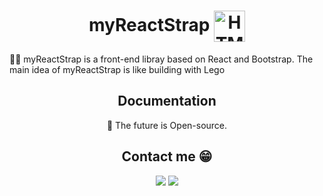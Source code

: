 <div align="center">
   <h1> myReactStrap
   <img align="center" alt="HTML" height="50" width="50" src="https://user-images.githubusercontent.com/93163447/156430011-bbbd5ae3-1486-4a86-9ffe-0b93cb6175a9.png">
</div>

<p> 👨‍🎨 myReactStrap is a front-end libray based on React and Bootstrap. The main idea of myReactStrap is like building with Lego</p>
 
 
 

 
<h2 align="center"> Documentation </h2> 
<p align="center"> 🚀 The future is Open-source.</p>
 
<h2 align = "center">Contact me 😁</h2>
<div align="center"> 
 	<a href="https://twitter.com/DevConstantino"><img src="https://img.shields.io/badge/Twitter-1DA1F2?style=for-the-badge&logo=twitter&logoColor=white"></a>
   <a href ="mailto:dev.constantino@gmail.com"><img src="https://img.shields.io/badge/Gmail-D14836?style=for-the-badge&logo=gmail&logoColor=white"></a>
</div>
